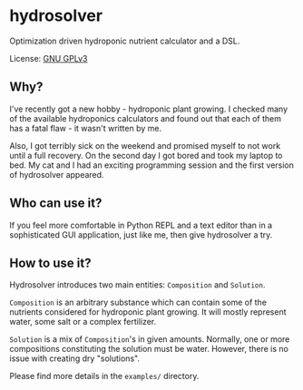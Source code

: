 hydrosolver
===========

Optimization driven hydroponic nutrient calculator and a DSL.

License: [GNU GPLv3](https://www.gnu.org/licenses/gpl-3.0.en.html)

## Why?

I've recently got a new hobby - hydroponic plant growing. I checked many of the available hydroponics calculators and found out that each of them has a fatal flaw - it wasn't written by me.

Also, I got terribly sick on the weekend and promised myself to not work until a full recovery. On the second day I got bored and took my laptop to bed. My cat and I had an exciting programming session and the first version of hydrosolver appeared.


## Who can use it?

If you feel more comfortable in Python REPL and a text editor than in a sophisticated GUI application, just like me, then give hydrosolver a try.


## How to use it?
Hydrosolver introduces two main entities: `Composition` and `Solution`. 

`Composition` is an arbitrary substance which can contain some of the nutrients considered for hydroponic plant growing. It will mostly represent water, some salt or a complex fertilizer.

`Solution` is a mix of `Composition`'s in given amounts. Normally, one or more compositions constituting the solution must be water. However, there is no issue with creating dry "solutions".

Please find more details in the `examples/` directory.
